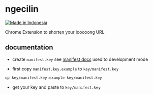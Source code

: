 # ngecilin

[![Made in Indonesia](https://made-in-indonesia.github.io/made-in-indonesia.svg)](https://github.com/made-in-indonesia/made-in-indonesia)

Chrome Extension to shorten your looooong URL

## documentation

- create `manifest.key` see [manifest docs](https://developer.chrome.com/extensions/manifest/key) used to development mode

- first copy `manifest.key.example` to `key/manifest.key`

```txt
cp key/manifest.key.example key/manifest.key

```

- get your key and paste to `key/manifest.key`
